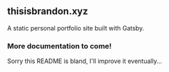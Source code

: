 ## thisisbrandon.xyz
A static personal portfolio site built with Gatsby.

### More documentation to come!
Sorry this README is bland, I'll improve it eventually...
